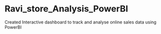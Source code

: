 # Ravi_store_Analysis_PowerBI
Created Interactive dashboard to track and analyse online sales data using PowerBI
